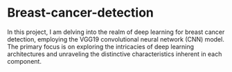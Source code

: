 # Breast-cancer-detection
In this project, I am delving into the realm of deep learning for breast cancer detection, employing the VGG19 convolutional neural network (CNN) model. The primary focus is on exploring the intricacies of deep learning architectures and unraveling the distinctive characteristics inherent in each component.

